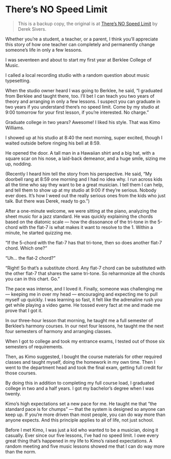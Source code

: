 # There’s NO Speed Limit

> This is a backup copy, the original is at [There’s NO Speed Limit](https://sive.rs/kimo) by Derek Sivers.

Whether you’re a student, a teacher, or a parent, I think you’ll appreciate this story of how one teacher can completely and permanently change someone’s life in only a few lessons.

I was seventeen and about to start my first year at Berklee College of Music.

I called a local recording studio with a random question about music typesetting.

When the studio owner heard I was going to Berklee, he said, “I graduated from Berklee and taught there, too. I’ll bet I can teach you two years of theory and arranging in only a few lessons. I suspect you can graduate in two years if you understand there’s no speed limit. Come by my studio at 9:00 tomorrow for your first lesson, if you’re interested. No charge.”

Graduate college in two years? Awesome! I liked his style. That was Kimo Williams.

I showed up at his studio at 8:40 the next morning, super excited, though I waited outside before ringing his bell at 8:59.

He opened the door. A tall man in a Hawaiian shirt and a big hat, with a square scar on his nose, a laid-back demeanor, and a huge smile, sizing me up, nodding.

(Recently I heard him tell the story from his perspective. He said, “My doorbell rang at 8:59 one morning and I had no idea why. I run across kids all the time who say they want to be a great musician. I tell them I can help, and tell them to show up at my studio at 9:00 if they’re serious. Nobody ever does. It’s how I weed out the really serious ones from the kids who just talk. But there was Derek, ready to go.”)

After a one-minute welcome, we were sitting at the piano, analyzing the sheet music for a jazz standard. He was quickly explaining the chords based on the diatonic scale — how the dissonance of the tri-tone in the 5-chord with the flat-7 is what makes it want to resolve to the 1. Within a minute, he started quizzing me.

“If the 5-chord with the flat-7 has that tri-tone, then so does another flat-7 chord. Which one?”

“Uh… the flat-2 chord?”

“Right! So that’s a substitute chord. Any flat-7 chord can be substituted with the other flat-7 that shares the same tri-tone. So reharmonize all the chords you can in this chart. Go.”

The pace was intense, and I loved it. Finally, someone was challenging me — keeping me in over my head — encouraging and expecting me to pull myself up quickly. I was learning so fast, it felt like the adrenaline rush you get while playing a video game. He tossed every fact at me and made me prove that I got it.

In our three-hour lesson that morning, he taught me a full semester of Berklee’s harmony courses. In our next four lessons, he taught me the next four semesters of harmony and arranging classes.

When I got to college and took my entrance exams, I tested out of those six semesters of requirements.

Then, as Kimo suggested, I bought the course materials for other required classes and taught myself, doing the homework in my own time. Then I went to the department head and took the final exam, getting full credit for those courses.

By doing this in addition to completing my full course load, I graduated college in two and a half years. I got my bachelor’s degree when I was twenty.

Kimo’s high expectations set a new pace for me. He taught me that “the standard pace is for chumps” — that the system is designed so anyone can keep up. If you’re more driven than most people, you can do way more than anyone expects. And this principle applies to all of life, not just school.

Before I met Kimo, I was just a kid who wanted to be a musician, doing it casually. Ever since our five lessons, I’ve had no speed limit. I owe every great thing that’s happened in my life to Kimo’s raised expectations. A random meeting and five music lessons showed me that I can do way more than the norm.